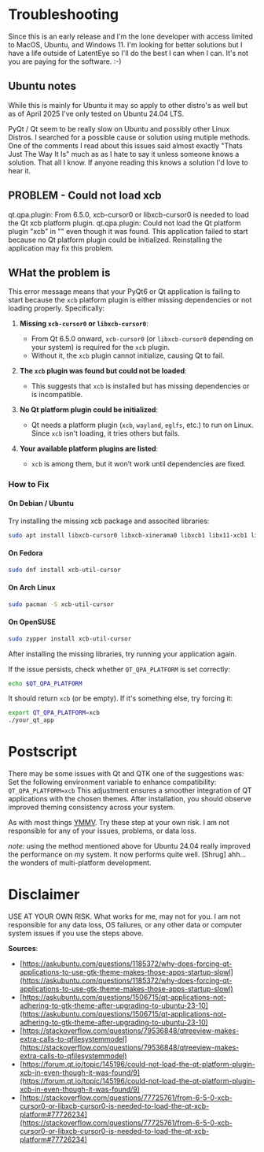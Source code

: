 # Troubleshooting

Since this is an early release and I'm the lone developer with access limited to MacOS, Ubuntu, and Windows 11. I'm looking for better solutions but I have a life outside of LatentEye so I'll do the best I can when I can. It's not you are paying for the software. :-)

## Ubuntu notes

While this is mainly for Ubuntu it may so apply to other distro's as well but as of April 2025 I've only tested on Ubuntu 24.04 LTS.

PyQt / Qt seem to be really slow on Ubuntu and possibly other Linux Distros. I searched for a possible cause or solution using mutiple methods. One of the comments I read about this issues said almost exactly "Thats Just The Way It Is" much as as I hate to say it unless someone knows a solution. That all I know. If anyone reading this knows a solution I'd love to hear it.

<!-- this had mutiple problems and then didn't really have any effect.
 installing appmenu-registrar did not help and I can not find the package vala-panel-appmenu-common
Need to incorporate:
  possible solution: `apt install appmenu-registrar vala-panel-appmenu-common`
-->

## PROBLEM - Could not load xcb
qt.qpa.plugin: From 6.5.0, xcb-cursor0 or libxcb-cursor0 is needed to load the Qt xcb platform plugin.
qt.qpa.plugin: Could not load the Qt platform plugin "xcb" in "" even though it was found.
This application failed to start because no Qt platform plugin could be initialized. Reinstalling the application may fix this problem.

## WHat the problem is
This error message means that your PyQt6 or Qt application is failing to start because the `xcb` platform plugin is either missing dependencies or not loading properly. Specifically:

1. **Missing `xcb-cursor0` or `libxcb-cursor0`**:
   - From Qt 6.5.0 onward, `xcb-cursor0` (or `libxcb-cursor0` depending on your system) is required for the `xcb` plugin.
   - Without it, the `xcb` plugin cannot initialize, causing Qt to fail.

2. **The `xcb` plugin was found but could not be loaded**:
   - This suggests that `xcb` is installed but has missing dependencies or is incompatible.

3. **No Qt platform plugin could be initialized**:
   - Qt needs a platform plugin (`xcb`, `wayland`, `eglfs`, etc.) to run on Linux. Since `xcb` isn't loading, it tries others but fails.

4. **Your available platform plugins are listed**:
   - `xcb` is among them, but it won’t work until dependencies are fixed.

### **How to Fix**
#### **On Debian / Ubuntu**
Try installing the missing xcb package and associted libraries:
```bash
sudo apt install libxcb-cursor0 libxcb-xinerama0 libxcb1 libx11-xcb1 libxcb-render-util0 libxcb-shape0 libxcb-xfixes0
```

#### **On Fedora**
```bash
sudo dnf install xcb-util-cursor
```

#### **On Arch Linux**
```bash
sudo pacman -S xcb-util-cursor
```

#### **On OpenSUSE**
```bash
sudo zypper install xcb-util-cursor
```

After installing the missing libraries, try running your application again.

If the issue persists, check whether `QT_QPA_PLATFORM` is set correctly:
```bash
echo $QT_QPA_PLATFORM
```
It should return `xcb` (or be empty). If it's something else, try forcing it:
```bash
export QT_QPA_PLATFORM=xcb
./your_qt_app
```
# Postscript

There may be some issues with Qt and QTK one of the suggestions was:
Set the following environment variable to enhance compatibility:
`QT_QPA_PLATFORM=xcb`
This adjustment ensures a smoother integration of QT applications with the chosen themes. After installation, you should observe improved theming consistency across your system.

As with most things [YMMV](https://en.wiktionary.org/wiki/YMMV). Try these step at your own risk. I am not responsible for any of your issues, problems, or data loss.

*note:* using the method mentioned above for Ubuntu 24.04 really improved the performance on my system. It now performs quite well. [Shrug] ahh... the wonders of multi-platform development.

# Disclaimer
USE AT YOUR OWN RISK. What works for me, may not for you. I am not responsible for any data loss, OS failures, or any other data or computer system issues if you use the steps above.

**Sources**:
- [https://askubuntu.com/questions/1185372/why-does-forcing-qt-applications-to-use-gtk-theme-makes-those-apps-startup-slowl](https://askubuntu.com/questions/1185372/why-does-forcing-qt-applications-to-use-gtk-theme-makes-those-apps-startup-slowl)
- [https://askubuntu.com/questions/1506715/qt-applications-not-adhering-to-gtk-theme-after-upgrading-to-ubuntu-23-10](https://askubuntu.com/questions/1506715/qt-applications-not-adhering-to-gtk-theme-after-upgrading-to-ubuntu-23-10)
- [https://stackoverflow.com/questions/79536848/qtreeview-makes-extra-calls-to-qfilesystemmodel](https://stackoverflow.com/questions/79536848/qtreeview-makes-extra-calls-to-qfilesystemmodel)
- [https://forum.qt.io/topic/145196/could-not-load-the-qt-platform-plugin-xcb-in-even-though-it-was-found/9](https://forum.qt.io/topic/145196/could-not-load-the-qt-platform-plugin-xcb-in-even-though-it-was-found/9)
- [https://stackoverflow.com/questions/77725761/from-6-5-0-xcb-cursor0-or-libxcb-cursor0-is-needed-to-load-the-qt-xcb-platform#77726234](https://stackoverflow.com/questions/77725761/from-6-5-0-xcb-cursor0-or-libxcb-cursor0-is-needed-to-load-the-qt-xcb-platform#77726234)
